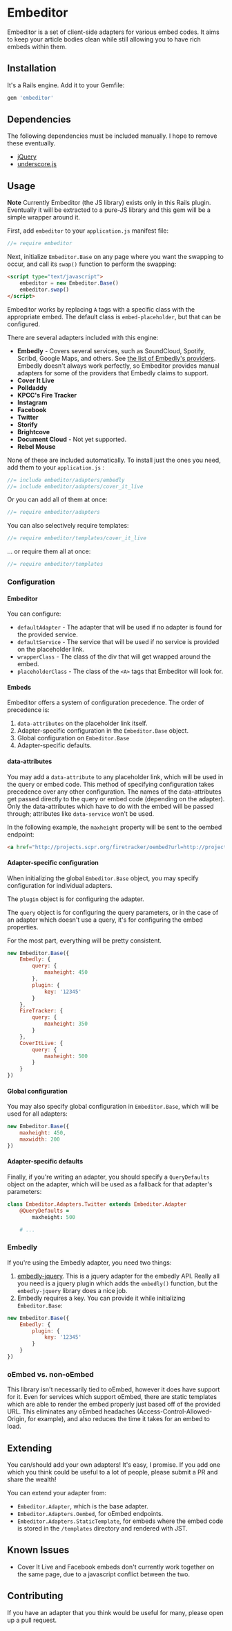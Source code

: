 # Embeditor

Embeditor is a set of client-side adapters for various embed codes. 
It aims to keep your article bodies clean while still allowing you 
to have rich embeds within them.

## Installation

It's a Rails engine. Add it to your Gemfile:

```ruby
gem 'embeditor'
```


## Dependencies

The following dependencies must be included manually. I hope to remove these
eventually.

* [jQuery](http://jquery.com/)
* [underscore.js](http://underscorejs.org/)


## Usage

**Note** Currently Embeditor (the JS library) exists only in this Rails plugin.
Eventually it will be extracted to a pure-JS library and this gem will be a
simple wrapper around it.

First, add `embeditor` to your `application.js` manifest file:

```javascript
//= require embeditor
```

Next, initialize `Embeditor.Base` on any page where you want the swapping to
occur, and call its `swap()` function to perform the swapping:

```html
<script type="text/javascript">
    embeditor = new Embeditor.Base()
    embeditor.swap()
</script>
```

Embeditor works by replacing `A` tags with a specific class with the
appropriate embed. The default class is `embed-placeholder`, but that can be
configured.

There are several adapters included with this engine:

* **Embedly** - Covers several services, such as SoundCloud, Spotify, Scribd, Google
  Maps, and others. See
  [the list of Embedly's providers](http://embed.ly/embed/features/providers).
  Embedly doesn't always work perfectly, so Embeditor provides manual adapters
  for some of the providers that Embedly claims to support.
* **Cover It Live**
* **Polldaddy**
* **KPCC's Fire Tracker**
* **Instagram**
* **Facebook**
* **Twitter**
* **Storify**
* **Brightcove**
* **Document Cloud** - Not yet supported.
* **Rebel Mouse**

None of these are included automatically. To install just the ones you need,
add them to your `application.js` :

```javascript
//= include embeditor/adapters/embedly
//= include embeditor/adapters/cover_it_live
```

Or you can add all of them at once:

```javascript
//= require embeditor/adapters
```

You can also selectively require templates:

```javascript
//= require embeditor/templates/cover_it_live
```

... or require them all at once:

```javascript
//= require embeditor/templates
```

### Configuration

#### Embeditor

You can configure:

* `defaultAdapter` - The adapter that will be used if no adapter is found for
  the provided service.
* `defaultService` - The service that will be used if no service is provided
  on the placeholder link.
* `wrapperClass` - The class of the div that will get wrapped around the embed.
* `placeholderClass` - The class of the `<A>` tags that Embeditor will look for.


#### Embeds

Embeditor offers a system of configuration precedence.
The order of precedence is:

1. `data-attributes` on the placeholder link itself.
2. Adapter-specific configuration in the `Embeditor.Base` object.
3. Global configuration on `Embeditor.Base`
4. Adapter-specific defaults.

#### data-attributes

You may add a `data-attribute` to any placeholder link, which will be used
in the query or embed code. This method of specifying configuration takes
precedence over any other configuration. The names of the data-attributes
get passed directly to the query or embed code (depending on the adapter).
Only the data-attributes which have to do with the embed will be passed through;
attributes like `data-service` won't be used.

In the following example, the `maxheight` property will be sent to the oembed
endpoint:

```html
<a href="http://projects.scpr.org/firetracker/oembed?url=http://projects.scpr.org/firetracker/rim-fire/" data-maxheight="450" class="embed-placeholder" data-service="firetracker">Rim Fire</a>
```

#### Adapter-specific configuration

When initializing the global `Embeditor.Base` object, you may specify
configuration for individual adapters.

The `plugin` object is for configuring the adapter.

The `query` object is for configuring the query parameters, or in the case of
an adapter which doesn't use a query, it's for configuring the embed properties.

For the most part, everything will be pretty consistent.

```javascript
new Embeditor.Base({
    Embedly: {
        query: {
            maxheight: 450
        },
        plugin: {
            key: '12345'
        }
    },
    FireTracker: {
        query: {
            maxheight: 350
        }
    },
    CoverItLive: {
        query: {
            maxheight: 500
        }
    }
})
```

#### Global configuration

You may also specify global configuration in `Embeditor.Base`, which will be
used for all adapters:

```javascript
new Embeditor.Base({
    maxheight: 450,
    maxwidth: 200
})
```

#### Adapter-specific defaults

Finally, if you're writing an adapter, you should specify a `QueryDefaults`
object on the adapter, which will be used as a fallback for that adapter's
parameters:

```coffeescript
class Embeditor.Adapters.Twitter extends Embeditor.Adapter
    @QueryDefaults =
        maxheight: 500

    # ...
```


### Embedly

If you're using the Embedly adapter, you need two things:

1. [embedly-jquery](https://github.com/embedly/embedly-jquery). This is a jquery
   adapter for the embedly API. Really all you need is a jquery plugin which
   adds the `embedly()` function, but the `embedly-jquery` library does a nice
   job.
2. Embedly requires a key. You can provide it while initializing
   `Embeditor.Base`:

```javascript
new Embeditor.Base({
    Embedly: {
        plugin: {
            key: '12345'
        }
    }
})
```


### oEmbed vs. non-oEmbed

This library isn't necessarily tied to oEmbed, however it does have support for
it. Even for services which support oEmbed, there are static templates which
are able to render the embed properly just based off of the provided URL.
This eliminates any oEmbed headaches (Access-Control-Allowed-Origin, for
example), and also reduces the time it takes for an embed to load.



## Extending

You can/should add your own adapters! It's easy, I promise. If you add one
which you think could be useful to a lot of people, please submit a PR and
share the wealth!

You can extend your adapter from:

* `Embeditor.Adapter`, which is the base adapter.
* `Embeditor.Adapters.Oembed`, for oEmbed endpoints.
* `Embeditor.Adapters.StaticTemplate`, for embeds where the embed code is
  stored in the `/templates` directory and rendered with JST.


## Known Issues

* Cover It Live and Facebook embeds don't currently work together on the same
  page, due to a javascript conflict between the two.


## Contributing

If you have an adapter that you think would be useful for many, please open
up a pull request.
